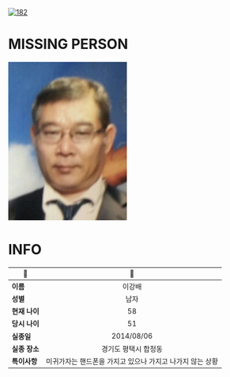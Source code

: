 [![182](https://img.shields.io/badge/%EC%8B%A4%EC%A2%85%EC%8B%A0%EA%B3%A0%EB%8A%94%20%EA%B5%AD%EB%B2%88%EC%97%86%EC%9D%B4-182-blue)](http://safe182.go.kr/index.do)

# MISSING PERSON

<img src="./missing_person.jpg">

# INFO

|🔑|💎|
|--|:--:|
|**이름**|이강배|
|**성별**|남자|
|**현재 나이**|58|
|**당시 나이**|51|
|**실종일**|2014/08/06|
|**실종 장소**|경기도 평택시 합정동 |
|**특이사항**|미귀가자는 핸드폰을 가지고 있으나 가지고 나가지 않는 상황|
